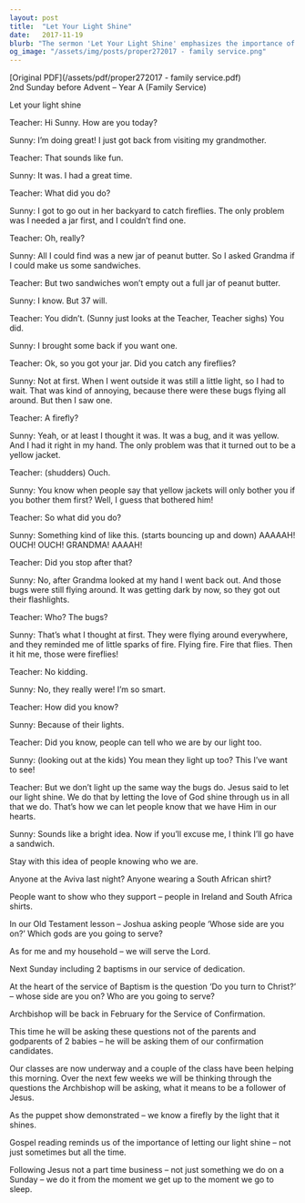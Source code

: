 ```yaml
---
layout: post
title:  "Let Your Light Shine"
date:   2017-11-19
blurb: "The sermon 'Let Your Light Shine' emphasizes the importance of letting the love of God shine through us in all that we do. It draws a parallel between fireflies being recognized by their light and how people can recognize us by the light of God within us. The message encourages us to be consistent in our faith, not just on Sundays but every day, and to show which side we are on by our actions and dedication."
og_image: "/assets/img/posts/proper272017 - family service.png"
---
```

[Original PDF](/assets/pdf/proper272017 - family service.pdf)    
2nd Sunday before Advent – Year A (Family Service)

Let your light shine

Teacher:
Hi Sunny. How are you today?

Sunny:
I’m doing great! I just got back from visiting my grandmother.

Teacher:
That sounds like fun.

Sunny:
It was. I had a great time.

Teacher:
What did you do?

Sunny:
I got to go out in her backyard to catch fireflies. The only problem was I needed a jar first, and I couldn’t find one.

Teacher:
Oh, really?

Sunny:
All I could find was a new jar of peanut butter. So I asked Grandma if I could make us some sandwiches.

Teacher:
But two sandwiches won’t empty out a full jar of peanut butter.

Sunny:
I know. But 37 will.

Teacher:
You didn’t. (Sunny just looks at the Teacher, Teacher sighs) You did.

Sunny:
I brought some back if you want one.

Teacher:
Ok, so you got your jar. Did you catch any fireflies?

Sunny:
Not at first. When I went outside it was still a little light, so I had to wait. That was kind of annoying, because there were these bugs flying all around. But then I saw one.

Teacher:
A firefly?

Sunny:
Yeah, or at least I thought it was. It was a bug, and it was yellow. And I had it right in my hand. The only problem was that it turned out to be a yellow jacket.

Teacher:
(shudders) Ouch.

Sunny:
You know when people say that yellow jackets will only bother you if you bother them first? Well, I guess that bothered him!

Teacher:
So what did you do?

Sunny:
Something kind of like this. (starts bouncing up and down) AAAAAH! OUCH! OUCH! GRANDMA! AAAAH!

Teacher:
Did you stop after that?

Sunny:
No, after Grandma looked at my hand I went back out. And those bugs were still flying around. It was getting dark by now, so they got out their flashlights.

Teacher:
Who? The bugs?

Sunny:
That’s what I thought at first. They were flying around everywhere, and they reminded me of little sparks of fire. Flying fire. Fire that flies. Then it hit me, those were fireflies!

Teacher:
No kidding.

Sunny:
No, they really were! I’m so smart.

Teacher:
How did you know?

Sunny:
Because of their lights.

Teacher:
Did you know, people can tell who we are by our light too.

Sunny:
(looking out at the kids) You mean they light up too? This I’ve want to see!

Teacher:
But we don’t light up the same way the bugs do. Jesus said to let our light shine. We do that by letting the love of God shine through us in all that we do. That’s how we can let people know that we have Him in our hearts.

Sunny:
Sounds like a bright idea. Now if you’ll excuse me, I think I’ll go have a sandwich.

Stay with this idea of people knowing who we are.

Anyone at the Aviva last night? Anyone wearing a South African shirt?

People want to show who they support – people in Ireland and South Africa shirts.

In our Old Testament lesson – Joshua asking people ‘Whose side are you on?’ Which gods are you going to serve?

As for me and my household – we will serve the Lord.

Next Sunday including 2 baptisms in our service of dedication.

At the heart of the service of Baptism is the question ‘Do you turn to Christ?’ – whose side are you on? Who are you going to serve?

Archbishop will be back in February for the Service of Confirmation.

This time he will be asking these questions not of the parents and godparents of 2 babies – he will be asking them of our confirmation candidates.

Our classes are now underway and a couple of the class have been helping this morning. Over the next few weeks we will be thinking through the questions the Archbishop will be asking, what it means to be a follower of Jesus.

As the puppet show demonstrated – we know a firefly by the light that it shines.

Gospel reading reminds us of the importance of letting our light shine – not just sometimes but all the time.

Following Jesus not a part time business – not just something we do on a Sunday – we do it from the moment we get up to the moment we go to sleep.
